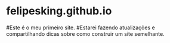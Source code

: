 # felipesking.github.io
#Este é o meu primeiro site. 
#Estarei fazendo atualizações e compartilhando dicas sobre como construir um site semelhante. 
